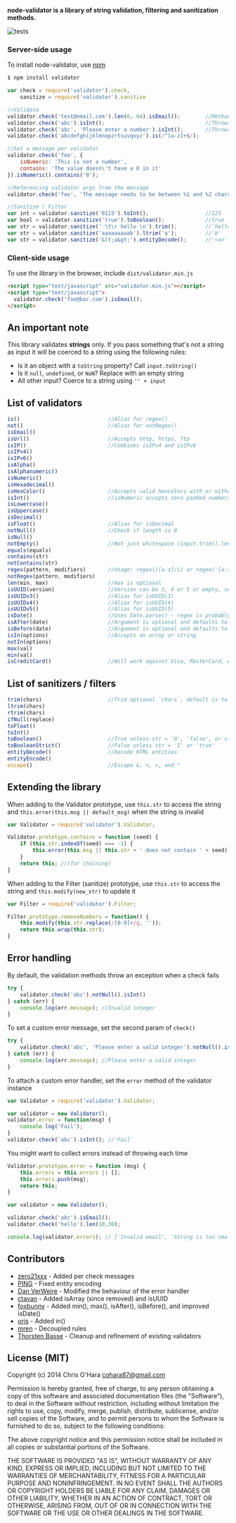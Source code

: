 **node-validator is a library of string validation, filtering and sanitization methods.**

![tests](https://api.travis-ci.org/chriso/node-validator.png?branch=master)

### Server-side usage

To install node-validator, use [npm](http://github.com/isaacs/npm)

```bash
$ npm install validator
```

```javascript
var check = require('validator').check,
    sanitize = require('validator').sanitize

//Validate
validator.check('test@email.com').len(6, 64).isEmail();        //Methods are chainable
validator.check('abc').isInt();                                //Throws 'Invalid integer'
validator.check('abc', 'Please enter a number').isInt();       //Throws 'Please enter a number'
validator.check('abcdefghijklmnopzrtsuvqxyz').is(/^[a-z]+$/);

//Set a message per validator
validator.check('foo', {
    isNumeric: 'This is not a number',
    contains: 'The value doesn\'t have a 0 in it'
}).isNumeric().contains('0');

//Referencing validator args from the message
validator.check('foo', 'The message needs to be between %1 and %2 characters long (you passed "%0")').len(2, 6);

//Sanitize / Filter
var int = validator.sanitize('0123').toInt();                  //123
var bool = validator.sanitize('true').toBoolean();             //true
var str = validator.sanitize(' \t\r hello \n').trim();         //'hello'
var str = validator.sanitize('aaaaaaaaab').ltrim('a');         //'b'
var str = validator.sanitize('&lt;a&gt;').entityDecode();      //'<a>'
```

### Client-side usage

To use the library in the browser, include `dist/validator.min.js`

```html
<script type="text/javascript" src="validator.min.js"></script>
<script type="text/javascript">
  validator.check('foo@bar.com').isEmail();
</script>
```

## An important note

This library validates **strings** only. If you pass something that's not a string as input it will be coerced to a string using the following rules:

- Is it an object with a `toString` property? Call `input.toString()`
- Is it `null`, `undefined`, or `NaN`? Replace with an empty string
- All other input? Coerce to a string using `'' + input`

## List of validators

```javascript
is()                            //Alias for regex()
not()                           //Alias for notRegex()
isEmail()
isUrl()                         //Accepts http, https, ftp
isIP()                          //Combines isIPv4 and isIPv6
isIPv4()
isIPv6()
isAlpha()
isAlphanumeric()
isNumeric()
isHexadecimal()
isHexColor()                    //Accepts valid hexcolors with or without # prefix
isInt()                         //isNumeric accepts zero padded numbers, e.g. '001', isInt doesn't
isLowercase()
isUppercase()
isDecimal()
isFloat()                       //Alias for isDecimal
notNull()                       //Check if length is 0
isNull()
notEmpty()                      //Not just whitespace (input.trim().length !== 0)
equals(equals)
contains(str)
notContains(str)
regex(pattern, modifiers)       //Usage: regex(/[a-z]/i) or regex('[a-z]','i')
notRegex(pattern, modifiers)
len(min, max)                   //max is optional
isUUID(version)                 //Version can be 3, 4 or 5 or empty, see http://en.wikipedia.org/wiki/Universally_unique_identifier
isUUIDv3()                      //Alias for isUUID(3)
isUUIDv4()                      //Alias for isUUID(4)
isUUIDv5()                      //Alias for isUUID(5)
isDate()                        //Uses Date.parse() - regex is probably a better choice
isAfter(date)                   //Argument is optional and defaults to today. Comparison is non-inclusive
isBefore(date)                  //Argument is optional and defaults to today. Comparison is non-inclusive
isIn(options)                   //Accepts an array or string
notIn(options)
max(val)
min(val)
isCreditCard()                  //Will work against Visa, MasterCard, American Express, Discover, Diners Club, and JCB card numbering formats
```

## List of sanitizers / filters

```javascript
trim(chars)                     //Trim optional `chars`, default is to trim whitespace (\r\n\t )
ltrim(chars)
rtrim(chars)
ifNull(replace)
toFloat()
toInt()
toBoolean()                     //True unless str = '0', 'false', or str.length == 0
toBooleanStrict()               //False unless str = '1' or 'true'
entityDecode()                  //Decode HTML entities
entityEncode()
escape()                        //Escape &, <, >, and "
```

## Extending the library

When adding to the Validator prototype, use `this.str` to access the string and `this.error(this.msg || default_msg)` when the string is invalid

```javascript
var Validator = require('validator').Validator;

Validator.prototype.contains = function (seed) {
    if (this.str.indexOf(seed) === -1) {
        this.error(this.msg || this.str + ' does not contain ' + seed);
    }
    return this; //(for chaining)
}
```

When adding to the Filter (sanitize) prototype, use `this.str` to access the string and `this.modify(new_str)` to update it

```javascript
var Filter = require('validator').Filter;

Filter.prototype.removeNumbers = function() {
    this.modify(this.str.replace(/[0-9]+/g, ''));
    return this.wrap(this.str);
}
```

## Error handling

By default, the validation methods throw an exception when a check fails

```javascript
try {
    validator.check('abc').notNull().isInt()
} catch (err) {
    console.log(err.message); //Invalid integer
}
```

To set a custom error message, set the second param of `check()`

```javascript
try {
    validator.check('abc', 'Please enter a valid integer').notNull().isInt()
} catch (err) {
    console.log(err.message); //Please enter a valid integer
}
```

To attach a custom error handler, set the `error` method of the validator instance

```javascript
var Validator = require('validator').Validator;

var validator = new Validator();
validator.error = function(msg) {
    console.log('Fail');
}
validator.check('abc').isInt(); //'Fail'
```

You might want to collect errors instead of throwing each time

```javascript
Validator.prototype.error = function (msg) {
    this.errors = this.errors || [];
    this.errors.push(msg);
    return this;
}

var validator = new Validator();

validator.check('abc').isEmail();
validator.check('hello').len(10,30);

console.log(validator.errors); // ['Invalid email', 'String is too small']
```

## Contributors

- [zero21xxx](https://github.com/zero21xxx) - Added per check messages
- [PING](https://github.com/PlNG) - Fixed entity encoding
- [Dan VerWeire](https://github.com/wankdanker) - Modified the behaviour of the error handler
- [ctavan](https://github.com/ctavan) - Added isArray (since removed) and isUUID
- [foxbunny](https://github.com/foxbunny) - Added min(), max(), isAfter(), isBefore(), and improved isDate()
- [oris](https://github.com/orls) - Added in()
- [mren](https://github.com/mren) - Decoupled rules
- [Thorsten Basse](https://github.com/tbasse) - Cleanup and refinement of existing validators

## License (MIT)

Copyright (c) 2014 Chris O'Hara <cohara87@gmail.com>

Permission is hereby granted, free of charge, to any person obtaining
a copy of this software and associated documentation files (the
"Software"), to deal in the Software without restriction, including
without limitation the rights to use, copy, modify, merge, publish,
distribute, sublicense, and/or sell copies of the Software, and to
permit persons to whom the Software is furnished to do so, subject to
the following conditions:

The above copyright notice and this permission notice shall be
included in all copies or substantial portions of the Software.

THE SOFTWARE IS PROVIDED "AS IS", WITHOUT WARRANTY OF ANY KIND,
EXPRESS OR IMPLIED, INCLUDING BUT NOT LIMITED TO THE WARRANTIES OF
MERCHANTABILITY, FITNESS FOR A PARTICULAR PURPOSE AND
NONINFRINGEMENT. IN NO EVENT SHALL THE AUTHORS OR COPYRIGHT HOLDERS BE
LIABLE FOR ANY CLAIM, DAMAGES OR OTHER LIABILITY, WHETHER IN AN ACTION
OF CONTRACT, TORT OR OTHERWISE, ARISING FROM, OUT OF OR IN CONNECTION
WITH THE SOFTWARE OR THE USE OR OTHER DEALINGS IN THE SOFTWARE.
